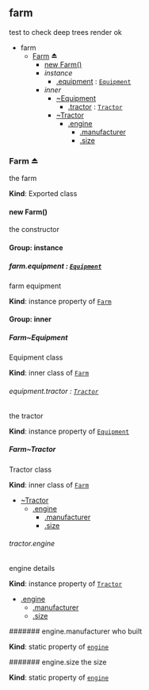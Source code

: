 <a name="module_farm"></a>
## farm
test to check deep trees render ok

  

* farm
    * [Farm](#exp_module_farm--Farm) ⏏
        * [new Farm()](#new_module_farm--Farm_new)
        * _instance_
            * [.equipment](#module_farm--Farm.Farm+equipment) : [`Equipment`](#module_farm--Farm..Equipment)
        * _inner_
            * [~Equipment](#module_farm--Farm..Equipment)
                * [.tractor](#module_farm--Farm..Equipment.Equipment+tractor) : [`Tractor`](#module_farm--Farm..Tractor)
            * [~Tractor](#module_farm--Farm..Tractor)
                * [.engine](#module_farm--Farm..Tractor.Tractor+engine)
                    * [.manufacturer](#module_farm--Farm..Tractor.Tractor+engine.manufacturer)
                    * [.size](#module_farm--Farm..Tractor.Tractor+engine.size)


<a name="exp_module_farm--Farm"></a>
### Farm ⏏
the farm

**Kind**: Exported class


<a name="new_module_farm--Farm_new"></a>
#### new Farm()
the constructor


#### Group: instance


<a name="module_farm--Farm.Farm+equipment"></a>
##### farm.equipment : [`Equipment`](#module_farm--Farm..Equipment)
farm equipment

**Kind**: instance property of [`Farm`](#exp_module_farm--Farm)


#### Group: inner


<a name="module_farm--Farm..Equipment"></a>
##### Farm~Equipment
Equipment class

**Kind**: inner class of [`Farm`](#exp_module_farm--Farm)


<a name="module_farm--Farm..Equipment.Equipment+tractor"></a>
###### equipment.tractor : [`Tractor`](#module_farm--Farm..Tractor)
the tractor

**Kind**: instance property of [`Equipment`](#module_farm--Farm..Equipment)


<a name="module_farm--Farm..Tractor"></a>
##### Farm~Tractor
Tractor class

**Kind**: inner class of [`Farm`](#exp_module_farm--Farm)  

* [~Tractor](#module_farm--Farm..Tractor)
    * [.engine](#module_farm--Farm..Tractor.Tractor+engine)
        * [.manufacturer](#module_farm--Farm..Tractor.Tractor+engine.manufacturer)
        * [.size](#module_farm--Farm..Tractor.Tractor+engine.size)


<a name="module_farm--Farm..Tractor.Tractor+engine"></a>
###### tractor.engine
engine details

**Kind**: instance property of [`Tractor`](#module_farm--Farm..Tractor)  

* [.engine](#module_farm--Farm..Tractor.Tractor+engine)
    * [.manufacturer](#module_farm--Farm..Tractor.Tractor+engine.manufacturer)
    * [.size](#module_farm--Farm..Tractor.Tractor+engine.size)


<a name="module_farm--Farm..Tractor.Tractor+engine.manufacturer"></a>
####### engine.manufacturer
who built

**Kind**: static property of [`engine`](#module_farm--Farm..Tractor.Tractor+engine)


<a name="module_farm--Farm..Tractor.Tractor+engine.size"></a>
####### engine.size
the size

**Kind**: static property of [`engine`](#module_farm--Farm..Tractor.Tractor+engine)


